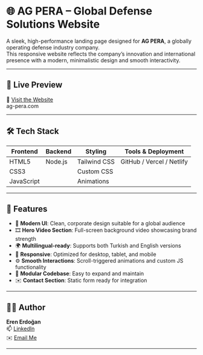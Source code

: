 # 🌐 AG PERA – Global Defense Solutions Website

A sleek, high-performance landing page designed for **AG PERA**, a globally operating defense industry company.  
This responsive website reflects the company’s innovation and international presence with a modern, minimalistic design and smooth interactivity.

---

## 🚀 Live Preview

🔗 [Visit the Website](https://yourdomain.com)  
ag-pera.com 

---

## 🛠️ Tech Stack

| Frontend      | Backend  | Styling        | Tools & Deployment    |
|---------------|----------|----------------|------------------------|
| HTML5         | Node.js  | Tailwind CSS   | GitHub / Vercel / Netlify |
| CSS3          |          | Custom CSS     |                        |
| JavaScript    |          | Animations     |                        |

---

## 📌 Features

- 🎯 **Modern UI**: Clean, corporate design suitable for a global audience  
- 🎞️ **Hero Video Section**: Full-screen background video showcasing brand strength  
- 🌍 **Multilingual-ready**: Supports both Turkish and English versions  
- 📱 **Responsive**: Optimized for desktop, tablet, and mobile  
- ⚙️ **Smooth Interactions**: Scroll-triggered animations and custom JS functionality  
- 🧩 **Modular Codebase**: Easy to expand and maintain  
- ✉️ **Contact Section**: Static form ready for integration

---

## 👨‍💻 Author

**Eren Erdoğan**  
📫 [LinkedIn](https://linkedin.com/in/eren-erdogan06/)  
✉️ [Email Me](mailto:erdoganeren0637@gmail.com)

---

